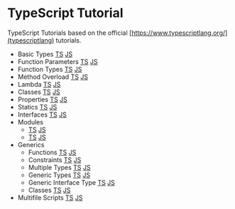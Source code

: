# TypeScript Tutorial
TypeScript Tutorials based on the official [https://www.typescriptlang.org/](typescriptlang) tutorials.

* Basic Types [TS](basictypes.ts) [JS](basictypes.js)
* Function Parameters [TS](functionparams.ts) [JS](functionparams.js)
* Function Types [TS](functiontype.ts) [JS](functiontype.js)
* Method Overload [TS](overload.ts) [JS](overload.js)
* Lambda [TS](lambda.ts) [JS](lambda.js)
* Classes [TS](class.ts) [JS](class.js)
* Properties [TS](getset.ts) [JS](getset.js)
* Statics  [TS](staticprop.ts) [JS](staticprop.js)
* Interfaces [TS](interfaces.ts) [JS](interfaces.js)
* Modules 
  * [TS](Module01.ts) [JS](Module01.js)
  * [TS](Module02.ts) [JS](Module02.js)
* Generics 
  * Functions [TS](Generics/Generics01.ts) [JS](Generics/Generics01.js)
  * Constraints [TS](Generics/GenericsClassesConstraint.ts) [JS](Generics/GenericsClassesConstraint.js)
  * Multiple Types [TS](Generics/GenericsClassesMultiple.ts) [JS](Generics/GenericsClassesMultiple.js)
  * Generic Types [TS](Generics/genericTypes.ts) [JS](Generics/genericTypes.js)
  * Generic Interface Type [TS](Generics/genericTypesInterface.ts) [JS](Generics/genericTypesInterface.js)
  * Classes [TS](Generics/GenericsClasses.ts) [JS](Generics/GenericsClasses.js)
* Multifile Scripts [TS](Multifile/Test.ts) [JS](Multifile/Test.js)
